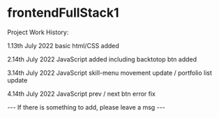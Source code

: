 # frontendFullStack1

Project Work History:

1.13th July 2022 basic html/CSS added 

2.14th July 2022 JavaScript added including backtotop btn added

3.14th July 2022 JavaScript skill-menu movement update / portfolio list update  

4.14th July 2022 JavaScript prev / next btn error fix

--- If there is something to add, please leave a msg ---
